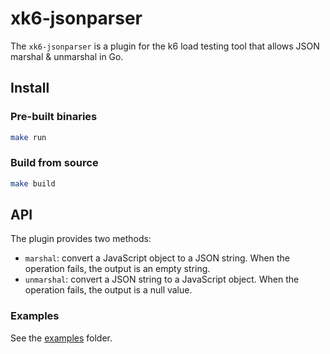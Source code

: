 # xk6-jsonparser

The `xk6-jsonparser` is a plugin for the k6 load testing tool that allows JSON marshal & unmarshal in Go.

## Install

### Pre-built binaries

```bash
make run
```

### Build from source

```bash
make build
```

## API

The plugin provides two methods:

- `marshal`: convert a JavaScript object to a JSON string. When the operation fails, the output is an empty string.
- `unmarshal`: convert a JSON string to a JavaScript object. When the operation fails, the output is a null value.

### Examples

See the [examples](./examples) folder.
